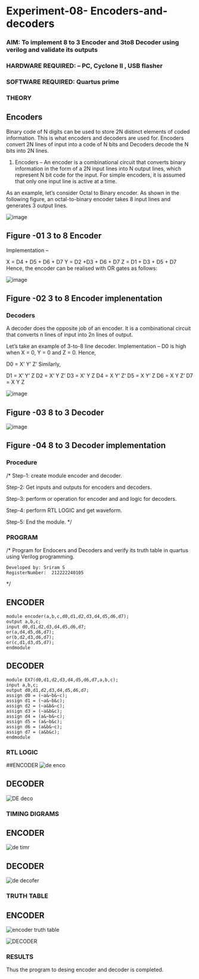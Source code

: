 # Experiment-08- Encoders-and-decoders 
### AIM: To implement 8 to 3 Encoder and  3to8 Decoder using verilog and validate its outputs
### HARDWARE REQUIRED:  – PC, Cyclone II , USB flasher
### SOFTWARE REQUIRED:   Quartus prime
### THEORY 

## Encoders
Binary code of N digits can be used to store 2N distinct elements of coded information. This is what encoders and decoders are used for. Encoders convert 2N lines of input into a code of N bits and Decoders decode the N bits into 2N lines.

1. Encoders –
An encoder is a combinational circuit that converts binary information in the form of a 2N input lines into N output lines, which represent N bit code for the input. For simple encoders, it is assumed that only one input line is active at a time.

As an example, let’s consider Octal to Binary encoder. As shown in the following figure, an octal-to-binary encoder takes 8 input lines and generates 3 output lines.

![image](https://user-images.githubusercontent.com/36288975/171543588-bc0746df-a173-4b35-989e-5fb7d385fe8a.png)
## Figure -01 3 to 8 Encoder 


Implementation –

X = D4 + D5 + D6 + D7
Y = D2 +D3 + D6 + D7
Z = D1 + D3 + D5 + D7 
Hence, the encoder can be realised with OR gates as follows:


![image](https://user-images.githubusercontent.com/36288975/171543740-68403b82-aa93-4c98-9343-f32b14885a2e.png)
## Figure -02 3 to 8 Encoder implenentation 

 ### Decoders 
A decoder does the opposite job of an encoder. It is a combinational circuit that converts n lines of input into 2n lines of output.

Let’s take an example of 3-to-8 line decoder.
Implementation –
D0 is high when X = 0, Y = 0 and Z = 0. Hence,

D0 = X’ Y’ Z’ 
Similarly,

D1 = X’ Y’ Z
D2 = X’ Y Z’
D3 = X’ Y Z
D4 = X Y’ Z’
D5 = X Y’ Z
D6 = X Y Z’
D7 = X Y Z 


![image](https://user-images.githubusercontent.com/36288975/171543978-ee2d0671-2846-40a1-8705-507fd6287a49.png)
## Figure -03 8 to 3 Decoder 



![image](https://user-images.githubusercontent.com/36288975/171543866-5a6eace6-8683-49d7-9c4f-a7cb30ec3035.png)
## Figure -04 8 to 3 Decoder implementation 

### Procedure
/* Step-1: create module encoder and decoder.

Step-2: Get inputs and outputs for encoders and decoders.

Step-3: perform or operation for encoder and and logic for decoders.

Step-4: perform RTL LOGIC and get waveform.

Step-5: End the module. */



### PROGRAM 
/*
Program for Endocers and Decoders  and verify its truth table in quartus using Verilog programming.

```
Developed by: Sriram S
RegisterNumber:  212222240105
```
*/

## ENCODER
```
module encoder(a,b,c,d0,d1,d2,d3,d4,d5,d6,d7);
output a,b,c;
input d0,d1,d2,d3,d4,d5,d6,d7;
or(a,d4,d5,d6,d7);
or(b,d2,d3,d6,d7);
or(c,d1,d3,d5,d7);
endmodule
```
## DECODER
```
module EX7(d0,d1,d2,d3,d4,d5,d6,d7,a,b,c);
input a,b,c;
output d0,d1,d2,d3,d4,d5,d6,d7;
assign d0 = (~a&~b&~c);
assign d1 = (~a&~b&c);
assign d2 = (~a&b&~c);
assign d3 = (~a&b&c);
assign d4 = (a&~b&~c);
assign d5 = (a&~b&c);
assign d6 = (a&b&~c);
assign d7 = (a&b&c);
endmodule
```






### RTL LOGIC  

##ENCODER
![de enco](https://github.com/anbuselvamA/Experiment-08-Encoders-and-decoders-/assets/119559871/c33c9133-42b1-49ce-b019-ffc3a668a0cd)



## DECODER
![DE deco](https://github.com/anbuselvamA/Experiment-08-Encoders-and-decoders-/assets/119559871/8e205194-89ed-474f-a5bc-d2ef27b654cc)









### TIMING DIGRAMS  

## ENCODER

![de timr](https://github.com/anbuselvamA/Experiment-08-Encoders-and-decoders-/assets/119559871/ea926a98-6e55-4d61-a37a-44d3c9197853)

## DECODER
![de decofer](https://github.com/anbuselvamA/Experiment-08-Encoders-and-decoders-/assets/119559871/ca39f670-4b3e-4037-b053-8170f822c507)






### TRUTH TABLE 
## ENCODER
![encoder truth table](https://github.com/anbuselvamA/Experiment-08-Encoders-and-decoders-/assets/119559871/34e8e563-122e-44ad-870a-3f7f354c6a78)

![DECODER](https://github.com/anbuselvamA/Experiment-08-Encoders-and-decoders-/assets/119559871/0b49abd9-f82a-4a4e-b4db-1ecc181c7750)









### RESULTS 
Thus the program to desing encoder and decoder is completed.
